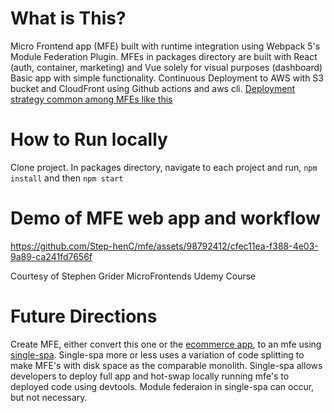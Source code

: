 # What is This? 

Micro Frontend app (MFE) built with runtime integration using Webpack 5's Module Federation Plugin. MFEs in packages directory are built with React (auth, container, marketing) and Vue solely for visual purposes (dashboard)
Basic app with simple functionality. Continuous Deployment to AWS with S3 bucket and CloudFront using Github actions and aws cli. [Deployment strategy common among MFEs like this](https://single-spa.js.org/docs/recommended-setup/#:~:text=Uploading%20production%20JavaScript%20bundles%20to%20a%20web%20server%20/%20CDN.%20It%20is%20encouraged%20to%20use%20a%20CDN%20such%20as%20AWS%20S3%20%2B%20Cloudfront%2C)


# How to Run locally

Clone project. In packages directory, navigate to each project and run, `npm install` and then `npm start`

# Demo of MFE web app and workflow
  

https://github.com/Step-henC/mfe/assets/98792412/cfec11ea-f388-4e03-9a89-ca241fd7656f


Courtesy of Stephen Grider MicroFrontends Udemy Course


# Future Directions
Create MFE, either convert this one or the [ecommerce app](https://github.com/Step-henC/ecommerce-mfe), to an mfe using [single-spa](https://single-spa.js.org/docs/recommended-setup/). Single-spa more or less uses a variation of code splitting to make
MFE's with disk space as the comparable monolith. Single-spa allows developers to deploy full app and hot-swap locally running mfe's to deployed code using devtools. Module federaion in single-spa can occur, but not
necessary.
